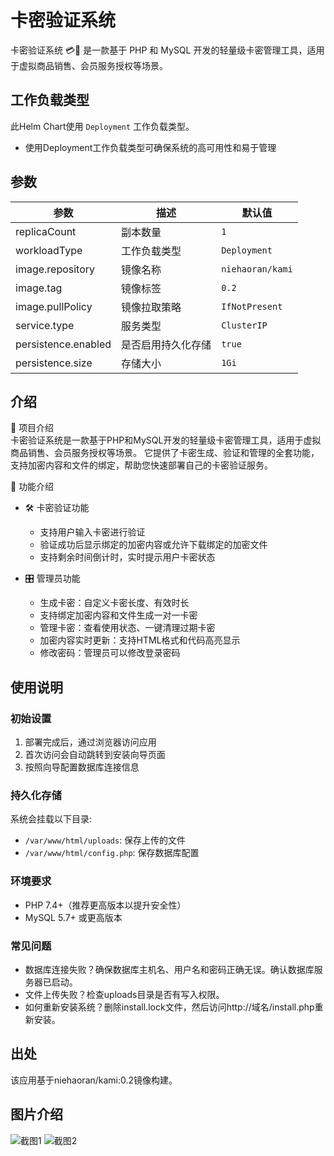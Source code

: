 # 卡密验证系统

卡密验证系统 💳🔐 是一款基于 PHP 和 MySQL 开发的轻量级卡密管理工具，适用于虚拟商品销售、会员服务授权等场景。

## 工作负载类型

此Helm Chart使用 `Deployment` 工作负载类型。

- 使用Deployment工作负载类型可确保系统的高可用性和易于管理

## 参数

| 参数                | 描述               | 默认值         |
|---|-----|---|
| replicaCount        | 副本数量           | `1`           |
| workloadType        | 工作负载类型       | `Deployment`  |
| image.repository    | 镜像名称           | `niehaoran/kami`   |
| image.tag           | 镜像标签           | `0.2`         |
| image.pullPolicy    | 镜像拉取策略       | `IfNotPresent`|
| service.type        | 服务类型           | `ClusterIP`   |
| persistence.enabled | 是否启用持久化存储 | `true`        |
| persistence.size    | 存储大小           | `1Gi`         |

## 介绍
📖 项目介绍  
卡密验证系统是一款基于PHP和MySQL开发的轻量级卡密管理工具，适用于虚拟商品销售、会员服务授权等场景。
它提供了卡密生成、验证和管理的全套功能，支持加密内容和文件的绑定，帮助您快速部署自己的卡密验证服务。

🌟 功能介绍  
- 🛠 卡密验证功能
  - 支持用户输入卡密进行验证
  - 验证成功后显示绑定的加密内容或允许下载绑定的加密文件
  - 支持剩余时间倒计时，实时提示用户卡密状态

- 🎛 管理员功能
  - 生成卡密：自定义卡密长度、有效时长
  - 支持绑定加密内容和文件生成一对一卡密
  - 管理卡密：查看使用状态、一键清理过期卡密
  - 加密内容实时更新：支持HTML格式和代码高亮显示
  - 修改密码：管理员可以修改登录密码

## 使用说明
### 初始设置
1. 部署完成后，通过浏览器访问应用
2. 首次访问会自动跳转到安装向导页面
3. 按照向导配置数据库连接信息

### 持久化存储
系统会挂载以下目录:
- `/var/www/html/uploads`: 保存上传的文件
- `/var/www/html/config.php`: 保存数据库配置

### 环境要求
- PHP 7.4+（推荐更高版本以提升安全性）
- MySQL 5.7+ 或更高版本

### 常见问题
- 数据库连接失败？确保数据库主机名、用户名和密码正确无误。确认数据库服务器已启动。
- 文件上传失败？检查uploads目录是否有写入权限。
- 如何重新安装系统？删除install.lock文件，然后访问http://域名/install.php重新安装。

## 出处
该应用基于niehaoran/kami:0.2镜像构建。

## 图片介绍
![截图1](https://images.budiuyun.net/i/2025/06/19/685406c40449b.jpg)
![截图2](https://images.budiuyun.net/i/2025/06/19/685406c478b22.jpg)